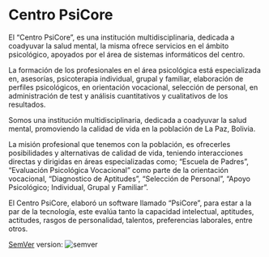 # Centro PsiCore

El “Centro PsiCore”, es una institución multidisciplinaria, dedicada a coadyuvar la salud mental, la misma ofrece servicios en el ámbito psicológico, apoyados por el área de sistemas informáticos del centro.

La formación de los profesionales en el área psicológica está especializada en, asesorías, psicoterapia individual, grupal y familiar, elaboración de perfiles psicológicos, en orientación vocacional, selección de personal, en administración de test y análisis cuantitativos y cualitativos de los resultados.

Somos una institución multidisciplinaria, dedicada a coadyuvar la salud mental, promoviendo la calidad de vida en la población de La Paz, Bolivia.

La misión profesional que tenemos con la población, es ofrecerles posibilidades y alternativas de calidad de vida, teniendo interacciones directas y dirigidas en áreas especializadas como; “Escuela de Padres”, “Evaluación Psicológica Vocacional” como parte de la orientación vocacional, “Diagnostico de Aptitudes”, “Selección de Personal”, “Apoyo Psicológico; Individual, Grupal y Familiar”.

El Centro PsiCore, elaboró un software llamado “PsiCore”, para estar a la par de la tecnología, este evalúa tanto la capacidad intelectual, aptitudes, actitudes, rasgos de personalidad, talentos, preferencias laborales, entre otros.


 [SemVer](https://semver.org/) version: ![semver](https://img.shields.io/badge/semver-1.0.0-blue)
<!--
**TeamPsiCore/TeamPsiCore** is a ✨ _special_ ✨ repository because its `README.md` (this file) appears on your GitHub profile.

Here are some ideas to get you started:

- 🔭 I’m currently working on ...
- 🌱 I’m currently learning ...
- 👯 I’m looking to collaborate on ...
- 🤔 I’m looking for help with ...
- 💬 Ask me about ...
- 📫 How to reach me: ...
- 😄 Pronouns: ...
- ⚡ Fun fact: ...
-->
